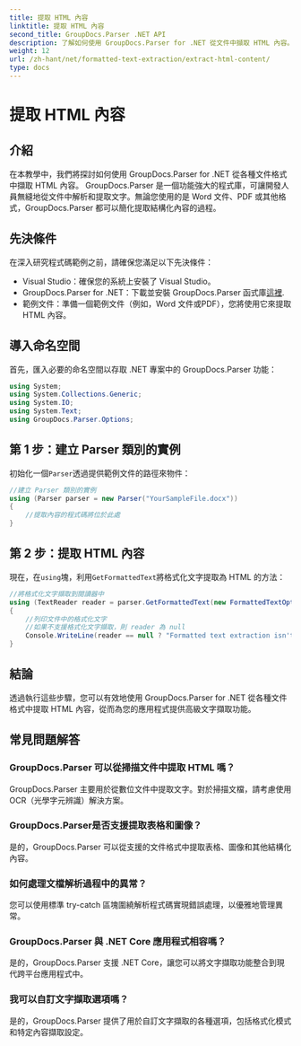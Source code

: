 ```yaml
---
title: 提取 HTML 內容
linktitle: 提取 HTML 內容
second_title: GroupDocs.Parser .NET API
description: 了解如何使用 GroupDocs.Parser for .NET 從文件中擷取 HTML 內容。易於理解的教程，包含程式碼範例和逐步指導。
weight: 12
url: /zh-hant/net/formatted-text-extraction/extract-html-content/
type: docs
---
```

# 提取 HTML 內容

## 介紹
在本教學中，我們將探討如何使用 GroupDocs.Parser for .NET 從各種文件格式中擷取 HTML 內容。 GroupDocs.Parser 是一個功能強大的程式庫，可讓開發人員無縫地從文件中解析和提取文字。無論您使用的是 Word 文件、PDF 或其他格式，GroupDocs.Parser 都可以簡化提取結構化內容的過程。
## 先決條件
在深入研究程式碼範例之前，請確保您滿足以下先決條件：
- Visual Studio：確保您的系統上安裝了 Visual Studio。
-  GroupDocs.Parser for .NET：下載並安裝 GroupDocs.Parser 函式庫[這裡](https://releases.groupdocs.com/parser/net/).
- 範例文件：準備一個範例文件（例如，Word 文件或PDF），您將使用它來提取HTML 內容。

## 導入命名空間
首先，匯入必要的命名空間以存取 .NET 專案中的 GroupDocs.Parser 功能：
```csharp
using System;
using System.Collections.Generic;
using System.IO;
using System.Text;
using GroupDocs.Parser.Options;
```
## 第 1 步：建立 Parser 類別的實例
初始化一個`Parser`透過提供範例文件的路徑來物件：
```csharp
//建立 Parser 類別的實例
using (Parser parser = new Parser("YourSampleFile.docx"))
{
    //提取內容的程式碼將位於此處
}
```
## 第 2 步：提取 HTML 內容
現在，在`using`塊，利用`GetFormattedText`將格式化文字提取為 HTML 的方法：
```csharp
//將格式化文字擷取到閱讀器中
using (TextReader reader = parser.GetFormattedText(new FormattedTextOptions(FormattedTextMode.Html)))
{
    //列印文件中的格式化文字
    //如果不支援格式化文字擷取，則 reader 為 null
    Console.WriteLine(reader == null ? "Formatted text extraction isn't supported" : reader.ReadToEnd());
}
```

## 結論
透過執行這些步驟，您可以有效地使用 GroupDocs.Parser for .NET 從各種文件格式中提取 HTML 內容，從而為您的應用程式提供高級文字擷取功能。

## 常見問題解答
### GroupDocs.Parser 可以從掃描文件中提取 HTML 嗎？
GroupDocs.Parser 主要用於從數位文件中提取文字。對於掃描文檔，請考慮使用 OCR（光學字元辨識）解決方案。
### GroupDocs.Parser是否支援提取表格和圖像？
是的，GroupDocs.Parser 可以從支援的文件格式中提取表格、圖像和其他結構化內容。
### 如何處理文檔解析過程中的異常？
您可以使用標準 try-catch 區塊圍繞解析程式碼實現錯誤處理，以優雅地管理異常。
### GroupDocs.Parser 與 .NET Core 應用程式相容嗎？
是的，GroupDocs.Parser 支援 .NET Core，讓您可以將文字擷取功能整合到現代跨平台應用程式中。
### 我可以自訂文字擷取選項嗎？
是的，GroupDocs.Parser 提供了用於自訂文字擷取的各種選項，包括格式化模式和特定內容擷取設定。